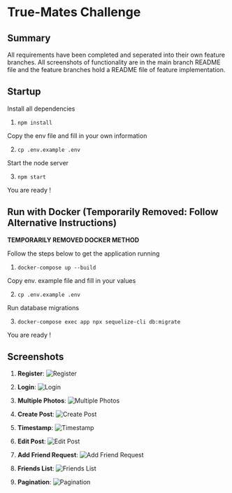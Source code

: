 # True-Mates Challenge

## Summary

All requirements have been completed and seperated into their own feature
branches. All screenshots of functionality are in the main branch README file
and the feature branches hold a README file of feature implementation.

## Startup

Install all dependencies

1. `npm install`

Copy the env file and fill in your own information

2. `cp .env.example .env`

Start the node server

3. `npm start`

You are ready !

## Run with Docker (Temporarily Removed: Follow Alternative Instructions)

**TEMPORARILY REMOVED DOCKER METHOD**

Follow the steps below to get the application running

1. `docker-compose up --build`

Copy env. example file and fill in your values

2. `cp .env.example .env`

Run database migrations

3. `docker-compose exec app npx sequelize-cli db:migrate`

You are ready !

## Screenshots

1. **Register**: ![Register](https://i.imgur.com/9VO6beg.png)

2. **Login**: ![Login](https://i.imgur.com/3x3PMGq.png)

3. **Multiple Photos**: ![Multiple Photos](https://i.imgur.com/BGMO5qT.png)

4. **Create Post**: ![Create Post](https://i.imgur.com/GhdIKTh.png)

5. **Timestamp**: ![Timestamp](https://i.imgur.com/SFspYGE.png)

6. **Edit Post**: ![Edit Post](https://i.imgur.com/EcJKRkD.png)

7. **Add Friend Request**:
   ![Add Friend Request](https://i.imgur.com/hIst1k0.png)

8. **Friends List**: ![Friends List](https://i.imgur.com/YRZbT7N.png)

9. **Pagination**: ![Pagination](https://i.imgur.com/NaiC93q.png)
